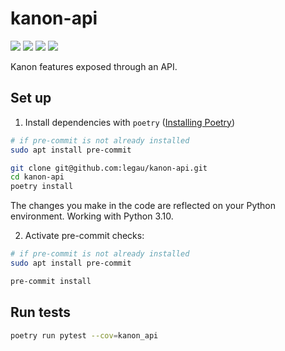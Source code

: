 # kanon-api

<a href="https://codecov.io/gh/legau/kanon-api/branch/master"> <img src="https://codecov.io/gh/legau/kanon-api/branch/master/graph/badge.svg"></a>
<a href="https://github.com/legau/kanon-api/actions"> <img src="https://github.com/legau/kanon-api/workflows/CI/badge.svg"></a>
<a href="https://www.python.org/downloads/release/python-392/"> <img src="https://shields.io/badge/python-v3.10-blue"></a>
<a href="https://pypi.org/project/kanon/"> <img src="https://img.shields.io/pypi/v/kanon?color=blue&label=kanon&logoColor=white"></a>

Kanon features exposed through an API.

## Set up

1. Install dependencies with `poetry` ([Installing Poetry](https://python-poetry.org/docs/))

```bash
# if pre-commit is not already installed
sudo apt install pre-commit

git clone git@github.com:legau/kanon-api.git
cd kanon-api
poetry install
```

The changes you make in the code are reflected on your Python environment. Working with Python 3.10.

2. Activate pre-commit checks:

```bash
# if pre-commit is not already installed
sudo apt install pre-commit

pre-commit install
```

## Run tests

```bash
poetry run pytest --cov=kanon_api
```
